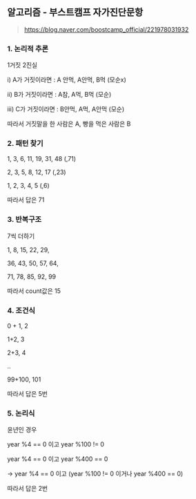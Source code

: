 

## 알고리즘 - 부스트캠프 자가진단문항

> https://blog.naver.com/boostcamp_official/221978031932

### 1. 논리적 추론

1거짓 2진실

i) A가 거짓이라면 : A 안먹, A안먹, B먹 (모순x)

ii) B가 거짓이라면 : A참, A먹, B먹 (모순)

iii) C가 거짓이라면 : B안먹, A먹, A안먹 (모순)

따라서 거짓말을 한 사람은 A, 빵을 먹은 사람은 B

### 2. 패턴 찾기

1, 3, 6, 11, 19, 31, 48 (,71)

2, 3, 5, 8, 12, 17 (,23)

1, 2, 3, 4, 5 (,6)

따라서 답은 71

### 3. 반복구조

7씩 더하기

1, 8, 15, 22, 29,

36, 43, 50, 57, 64,

71, 78, 85, 92, 99

따라서 count값은 15

### 4. 조건식

0 + 1, 2

1+2, 3

2+3, 4

..

99+100, 101

따라서 답은 5번

### 5. 논리식

윤년인 경우

year %4 == 0 이고 year %100 != 0 

year %4 == 0 이고 year %400 == 0

-> year %4 == 0 이고 (year %100 != 0 이거나 year %400 == 0)

따라서 답은 2번

### 